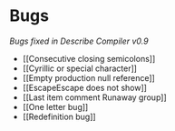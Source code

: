# Bugs
_Bugs fixed in Describe Compiler v0.9_

* [[Consecutive closing semicolons]]
* [[Cyrillic or special character]]
* [[Empty production null reference]]
* [[EscapeEscape does not show]]
* [[Last item comment Runaway group]]
* [[One letter bug]]
* [[Redefinition bug]]
